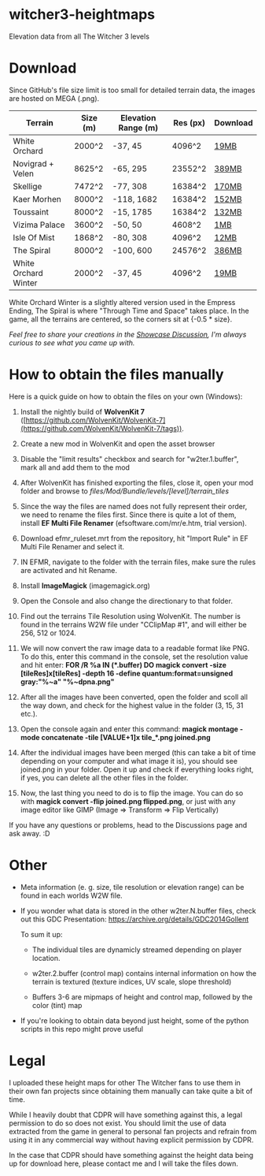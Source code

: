 # witcher3-heightmaps
Elevation data from all The Witcher 3 levels

# Download
Since GitHub's file size limit is too small for detailed terrain data, the images are hosted on MEGA (.png).

| Terrain              | Size (m) | Elevation Range (m) | Res (px) | Download                                                                           |
| -------------------- | -------- | ------------------- | -------- | ---------                                                                          |
| White Orchard        | 2000^2   | -37, 45             | 4096^2   | [19MB](https://mega.nz/file/hLcCGb4Q#QQHWK-PqXRMby8ANcxqCtgjItdp0ihCu36Vf4K2e3ZY)  |
| Novigrad + Velen     | 8625^2   | -65, 295            | 23552^2  | [389MB](https://mega.nz/file/0XkxAIDT#abT45Ba_dh1M-2oYBLQzLLX5bbJ3R0GYPp4iDyivol4) |
| Skellige             | 7472^2   | -77, 308            | 16384^2  | [170MB](https://mega.nz/file/Nftw0ZpQ#HjrNisbB8mEvSC9GaWcEa63pI4ZINUB0ZahcW1u6T00) |
| Kaer Morhen          | 8000^2   | -118, 1682          | 16384^2  | [152MB](https://mega.nz/file/8XtTFJyA#BmHB12ImXlndmIv2INQlQ04ZYTmVWZH1jRNr9m1_Q4k) |
| Toussaint            | 8000^2   | -15, 1785           | 16384^2  | [132MB](https://mega.nz/file/9KNGxDKB#cGB69qYCFTjF-HZUFfabYJO1qSJeBpq9CiaqqIWqiUE) |
| Vizima Palace        | 3600^2   | -50, 50             | 4608^2   | [1MB](https://mega.nz/file/UPFAAKCK#-70QYcXmYPmUMX0CVV8hszoPODWfYrJLr8D9RvcwmkM)   |
| Isle Of Mist         | 1868^2   | -80, 308            | 4096^2   | [12MB](https://mega.nz/file/lWFwwa6D#h9aqa-Nu_jNWgmu8GwuTcnKd5oplicrJjzkRinKcU0U)  |
| The Spiral           | 8000^2   | -100, 600           | 24576^2  | [386MB](https://mega.nz/file/FC9ATCDY#wU2N6Q-aOS5pKmiWV3G0d9v2CMt2nEwEsTX2KOvCbr0) |
| White Orchard Winter | 2000^2   | -37, 45             | 4096^2   | [19MB](https://mega.nz/file/JaVxUCKQ#akKvF4zjOR0r_alm8ripIEY2VqS8S5V26D-m0oZzNS0)  |

White Orchard Winter is a slightly altered version used in the Empress Ending, The Spiral is where "Through Time and Space" takes place.
In the game, all the terrains are centered, so the corners sit at {-0.5 * size}.

_Feel free to share your creations in the [Showcase Discussion](https://github.com/Til-Weimann/witcher3-heightmaps/discussions/3), I'm always curious to see what you came up with._

# How to obtain the files manually
Here is a quick guide on how to obtain the files on your own (Windows):

1. Install the nightly build of **WolvenKit 7** ([https://github.com/WolvenKit/WolvenKit-7](https://github.com/WolvenKit/WolvenKit-7/tags)).

2. Create a new mod in WolvenKit and open the asset browser

3. Disable the "limit results" checkbox and search for "w2ter.1.buffer", mark all and add them to the mod

4. After WolvenKit has finished exporting the files, close it, open your mod folder and browse to *files/Mod/Bundle/levels/[level]/terrain_tiles*

5. Since the way the files are named does not fully represent their order, we need to rename the files first. Since there is quite a lot of them, install **EF Multi File Renamer** (efsoftware.com/mr/e.htm, trial version).

6. Download efmr_ruleset.mrt from the repository, hit "Import Rule" in EF Multi File Renamer and select it.

7. IN EFMR, navigate to the folder with the terrain files, make sure the rules are activated and hit Rename.

5. Install **ImageMagick** (imagemagick.org)

6. Open the Console and also change the directionary to that folder.

7. Find out the terrains Tile Resolution using WolvenKit. The number is found in the terrains W2W file under "CClipMap #1", and will either be 256, 512 or 1024.

9. We will now convert the raw image data to a readable format like PNG. To do this, enter this command in the console, set the resolution value and hit enter:
  **FOR /R %a IN (*.buffer) DO magick convert -size [tileRes]x[tileRes] -depth 16 -define quantum:format=unsigned gray:"%~a" "%~dpna.png"**
  
10. After all the images have been converted, open the folder and scoll all the way down, and check for the highest value in the folder (3, 15, 31 etc.).

11. Open the console again and enter this command: **magick montage -mode concatenate -tile [VALUE+1]x tile_*.png joined.png**

12. After the individual images have been merged (this can take a bit of time depending on your computer and what image it is), you should see joined.png in your folder. Open it up and check if everything looks right, if yes, you can delete all the other files in the folder.

13. Now, the last thing you need to do is to flip the image. You can do so with **magick convert -flip joined.png flipped.png**, or just with any image editor like GIMP (Image => Transform => Flip Vertically)
  
If you have any questions or problems, head to the Discussions page and ask away. :D

# Other
- Meta information (e. g. size, tile resolution or elevation range) can be found in each worlds W2W file.

- If you wonder what data is stored in the other w2ter.N.buffer files, check out this GDC Presentation: https://archive.org/details/GDC2014Gollent
  
  To sum it up:
  
  - The individual tiles are dynamicly streamed depending on player location.
  
  - w2ter.2.buffer (control map) contains internal information on how the terrain is textured (texture indices, UV scale, slope threshold)
  
  - Buffers 3-6 are mipmaps of height and control map, followed by the color (tint) map
  
- If you're looking to obtain data beyond just height, some of the python scripts in this repo might prove useful

# Legal
I uploaded these height maps for other The Witcher fans to use them in their own fan projects since obtaining them manually can take quite a bit of time.

While I heavily doubt that CDPR will have something against this, a legal permission to do so does not exist.
You should limit the use of data extracted from the game in general to personal fan projects and refrain from using it in any commercial way without having explicit permission by CDPR.

In the case that CDPR should have something against the height data being up for download here, please contact me and I will take the files down.

